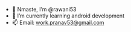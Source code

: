 - 👋 Nmaste, I’m @rawani53
- 🌱 I’m currently learning android development
- 📫 Email: work.pranav53@gmail.com

<!---
rawani53/rawani53 is a ✨ special ✨ repository because its `README.md` (this file) appears on your GitHub profile.
You can click the Preview link to take a look at your changes.
--->

